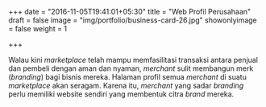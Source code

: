 +++
date = "2016-11-05T19:41:01+05:30"
title = "Web Profil Perusahaan"
draft = false
image = "img/portfolio/business-card-26.jpg"
showonlyimage = false
weight = 1

+++

Walau kini *marketplace* telah mampu memfasilitasi transaksi antara penjual dan pembeli dengan aman dan nyaman, *merchant* sulit membangun merk (*branding*) bagi bisnis mereka. Halaman profil semua *merchant* di suatu *marketplace* akan seragam. Karena itu, *merchant* yang sadar *branding* perlu memiliki website sendiri yang membentuk citra *brand* mereka.
<!--more-->